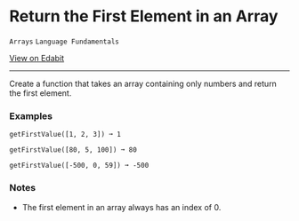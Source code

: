 # Return the First Element in an Array

`Arrays` `Language Fundamentals`

[View on Edabit](https://edabit.com/challenge/QaApgtePE6QrCZ64o)

---

Create a function that takes an array containing only numbers and return the first element.

### **Examples**

```
getFirstValue([1, 2, 3]) ➞ 1

getFirstValue([80, 5, 100]) ➞ 80

getFirstValue([-500, 0, 59]) ➞ -500
```

### **Notes**

- The first element in an array always has an index of 0.
